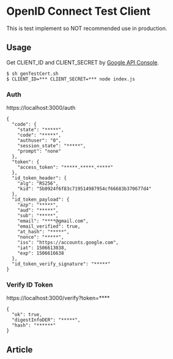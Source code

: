 # OpenID Connect Test Client

This is test implement so NOT recommended use in production.

## Usage

Get CLIENT_ID and CLIENT_SECRET by [Google API Console](https://console.developers.google.com/).

```
$ sh genTestCert.sh
$ CLIENT_ID=*** CLIENT_SECRET=*** node index.js
```

### Auth

https://localhost:3000/auth 

```
{
  "code": {
    "state": "*****",
    "code": "*****",
    "authuser": "0",
    "session_state": "*****",
    "prompt": "none"
  },
  "token": {
    "access_token": "*****.*****.*****"
  },
  "id_token_header": {
    "alg": "RS256",
    "kid": "5b0924f6f83c719514987954cf66683b370677d4"
  },
  "id_token_payload": {
    "azp": "*****",
    "aud": "*****",
    "sub": "*****",
    "email": "****@gmail.com",
    "email_verified": true,
    "at_hash": "*****",
    "nonce": "*****",
    "iss": "https://accounts.google.com",
    "iat": 1506613038,
    "exp": 1506616638
  },
  "id_token_verify_signature": "*****"
}
```

### Verify ID Token

https://localhost:3000/verify?token=****

```
{
  "ok": true,
  "digestInfoDER": "*****",
  "hash": "******"
}
```

## Article

[](https://www.sambaiz.net/article/136/)